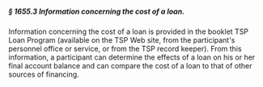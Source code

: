 ##### § 1655.3 Information concerning the cost of a loan. #####

Information concerning the cost of a loan is provided in the booklet TSP Loan Program (available on the TSP Web site, from the participant's personnel office or service, or from the TSP record keeper). From this information, a participant can determine the effects of a loan on his or her final account balance and can compare the cost of a loan to that of other sources of financing.